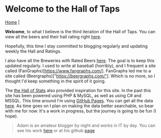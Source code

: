
# Welcome to the Hall of Taps


[Home](index.md) |


**Welcome**, to what I believe is the third iteration
of the Hall of Taps. You can view all the beers and their
hall rating right [here](beers.md).

Hopefully, this time I stay committed to blogging regularly
and updating weekly the Hall and Ratings.

I also have all the Breweries with Rated Beers [here](breweries.md).
The goal is to keep this updated regularly. I used to write at baseball
(horribly), and I frequent a site called (FanGraphs)[https://www.fangraphs.com/]. FanGraphs led me to a site
called (Beergraphs)["https://beergraphs.com/"]. Which is no more, so I thought
I'd keep something in the spirit of it going.


The [the Hall of Stats](http://www.hallofstats.com) also provided inspiration for this site. In the past
this site has been powered using PHP & MySQL, as well as using C# and MSSQL. This time around
I'm using [GitHub Pages](https://pages.github.com/). You can get all the data
[here]("https://github.com/AdamMcIntosh/The-Hall-of-Taps/tree/master/_data"). As time goes on I
plan on making the data better searchable, so bear with me for now.
It's a work in progress, but the journey is going to be fun (I hope).

> Adam is an amateur blogger by night and works in IT by day. You can see his work [here]("http://adam-mcintosh.com")
or at his github [page]("https://github.com/AdamMcIntosh")
